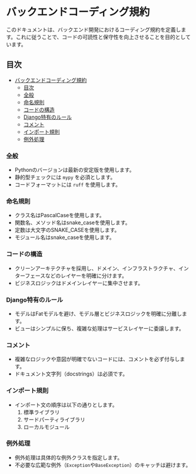 # バックエンドコーディング規約

このドキュメントは、バックエンド開発におけるコーディング規約を定義します。これに従うことで、コードの可読性と保守性を向上させることを目的としています。

## 目次
- [バックエンドコーディング規約](#バックエンドコーディング規約)
  - [目次](#目次)
  - [全般](#全般)
  - [命名規則](#命名規則)
  - [コードの構造](#コードの構造)
  - [Django特有のルール](#django特有のルール)
  - [コメント](#コメント)
  - [インポート規則](#インポート規則)
  - [例外処理](#例外処理)

### 全般
- Pythonのバージョンは最新の安定版を使用します。
- 静的型チェックには `mypy` を必須とします。
- コードフォーマットには `ruff` を使用します。

### 命名規則
- クラス名はPascalCaseを使用します。
- 関数名、メソッド名はsnake_caseを使用します。
- 定数は大文字のSNAKE_CASEを使用します。
- モジュール名はsnake_caseを使用します。

### コードの構造
- クリーンアーキテクチャを採用し、ドメイン、インフラストラクチャ、インターフェースなどのレイヤーを明確に分けます。
- ビジネスロジックはドメインレイヤーに集中させます。

### Django特有のルール
- モデルはFatモデルを避け、モデル層とビジネスロジックを明確に分離します。
- ビューはシンプルに保ち、複雑な処理はサービスレイヤーに委譲します。

### コメント
- 複雑なロジックや意図が明確でないコードには、コメントを必ず付与します。
- ドキュメント文字列（docstrings）は必須です。

### インポート規則
- インポート文の順序は以下の通りとします。
  1. 標準ライブラリ
  2. サードパーティライブラリ
  3. ローカルモジュール

### 例外処理
- 例外処理は具体的な例外クラスを指定します。
- 不必要な広範な例外（`Exception`や`BaseException`）のキャッチは避けます。
